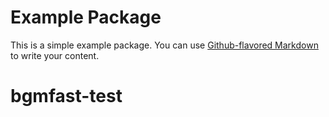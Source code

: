# Example Package

This is a simple example package. You can use [Github-flavored Markdown](https://guides.github.com/features/mastering-markdown/) to write your content.

# bgmfast-test

